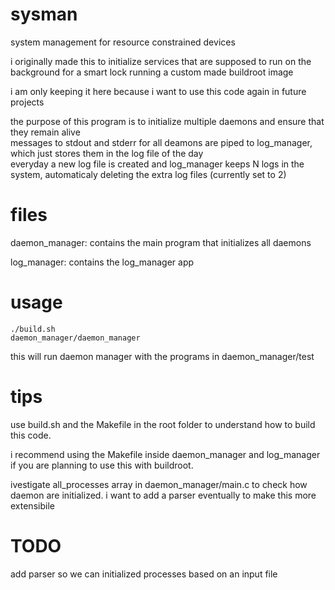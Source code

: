 # sysman
system management for resource constrained devices

i originally made this to initialize services that are supposed to run on the background for a smart lock running a custom made buildroot image

i am only keeping it here because i want to use this code again in future projects

the purpose of this program is to initialize multiple daemons and ensure that they remain alive \
messages to stdout and stderr for all deamons are piped to log_manager, which just stores them in the log file of the day\
everyday a new log file is created and log_manager keeps N logs in the system, automaticaly deleting the extra log files (currently set to 2)

# files
daemon_manager: contains the main program that initializes all daemons 

log_manager: contains the log_manager app

# usage

    ./build.sh
    daemon_manager/daemon_manager

this will run daemon manager with the programs in daemon_manager/test

# tips

use build.sh and the Makefile in the root folder to understand how to build this code.

i recommend using the Makefile inside daemon_manager and log_manager if you are planning to use this with buildroot.

ivestigate all_processes array in daemon_manager/main.c to check how daemon are initialized. i want to add a parser eventually to make this more extensibile

 # TODO

 add parser so we can initialized processes based on an input file